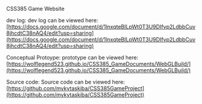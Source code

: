 CSS385 Game Website

dev log:
dev log can be viewed here: [https://docs.google.com/document/d/1lnxqteBILpWt0T3U9DIfvp2LdbbCuv8jhcdtC38nAQ4/edit?usp=sharing](https://docs.google.com/document/d/1lnxqteBILpWt0T3U9DIfvp2LdbbCuv8jhcdtC38nAQ4/edit?usp=sharing)



Conceptual Protoype:
prototype can be viewed here: [https://wolflegend523.github.io/CSS385_GameDocuments/WebGLBuild/](https://wolflegend523.github.io/CSS385_GameDocuments/WebGLBuild/)



Source code:
Source code can be viewed here: [https://github.com/mykytaskiba/CSS385GameProject](https://github.com/mykytaskiba/CSS385GameProject)

